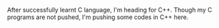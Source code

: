 After successfully learnt C language, I'm heading for C++. Though my C programs are not pushed, I'm pushing some codes in C++ here.
